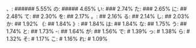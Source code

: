 、: ###### 5.55%
の: ##### 4.65%
い: ### 2.74%
た: ### 2.65%
に: ## 2.48%
て: ## 2.30%
を: ## 2.17%
。: ## 2.16%
る: ## 2.14%
し: ## 2.03%
か: ## 1.92%
《: ## 1.84%
》: ## 1.84%
は: ## 1.84%
な: ## 1.75%
う: ## 1.74%
と: ## 1.73%
-: ## 1.64%
が: ## 1.56%
で: # 1.39%
っ: # 1.38%
ら: # 1.32%
そ: # 1.17%
こ: # 1.16%
れ: # 1.09%